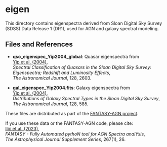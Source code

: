 eigen
============

This directory contains eigenspectra derived from Sloan Digital Sky Survey (SDSS) Data Release 1 (DR1), used for AGN and galaxy spectral modeling.

## Files and References

- **qso_eigenspec_Yip2004_global**: Quasar eigenspectra from  
  [Yip et al. (2004)](https://ui.adsabs.harvard.edu/abs/2004AJ....128.2603Y),  
  *Spectral Classification of Quasars in the Sloan Digital Sky Survey: Eigenspectra; Redshift and Luminosity Effects*,  
  *The Astronomical Journal*, 128, 2603.

- **gal_eigenspec_Yip2004.fits**: Galaxy eigenspectra from  
  [Yip et al. (2004)](https://ui.adsabs.harvard.edu/abs/2004AJ....128..585Y),  
  *Distributions of Galaxy Spectral Types in the Sloan Digital Sky Survey*,  
  *The Astronomical Journal*, 128, 585.

These files are distributed as part of the [FANTASY-AGN project](https://github.com/yukawa1/fantasy/tree/main/fantasy_agn/eigen).

If you use these data or the FANTASY-AGN code, please cite:  
[Ilić et al. (2023)](https://iopscience.iop.org/article/10.3847/1538-4365/acd783/meta),  
*FANTASY - Fully Automated pythoN tool for AGN Spectra analYsis*,  
*The Astrophysical Journal Supplement Series*, 267(1), 26.
